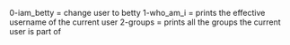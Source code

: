 0-iam_betty = change user to betty
1-who_am_i = prints the effective username of the current user
2-groups =  prints all the groups the current user is part of
